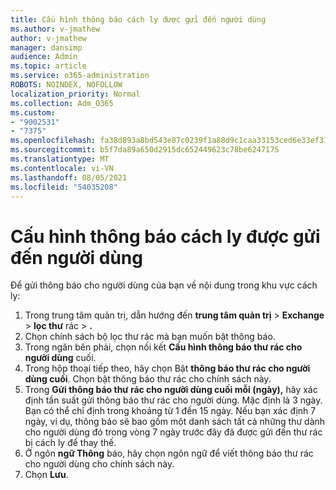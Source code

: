 ```yaml
---
title: Cấu hình thông báo cách ly được gửi đến người dùng
ms.author: v-jmathew
author: v-jmathew
manager: dansimp
audience: Admin
ms.topic: article
ms.service: o365-administration
ROBOTS: NOINDEX, NOFOLLOW
localization_priority: Normal
ms.collection: Adm_O365
ms.custom:
- "9002531"
- "7375"
ms.openlocfilehash: fa38d893a8bd543e87c0239f1a88d9c1caa33153ced6e33ef31c309be8989e95
ms.sourcegitcommit: b5f7da89a650d2915dc652449623c78be6247175
ms.translationtype: MT
ms.contentlocale: vi-VN
ms.lasthandoff: 08/05/2021
ms.locfileid: "54035208"
---
```

# <a name="configure-quarantine-notifications-sent-to-users"></a>Cấu hình thông báo cách ly được gửi đến người dùng

Để gửi thông báo cho người dùng của bạn về nội dung trong khu vực cách ly:

1. Trong trung tâm quản trị, dẫn hướng đến **trung tâm quản trị**  >  **Exchange**  >  **lọc thư** rác  >  **.**
2. Chọn chính sách bộ lọc thư rác mà bạn muốn bật thông báo.
3. Trong ngăn bên phải, chọn nối kết **Cấu hình thông báo thư rác cho người dùng** cuối.
4. Trong hộp thoại tiếp theo, hãy chọn Bật **thông báo thư rác cho người dùng cuối**. Chọn bật thông báo thư rác cho chính sách này.
5. Trong **Gửi thông báo thư rác cho người dùng cuối mỗi (ngày),** hãy xác định tần suất gửi thông báo thư rác cho người dùng. Mặc định là 3 ngày. Bạn có thể chỉ định trong khoảng từ 1 đến 15 ngày. Nếu bạn xác định 7 ngày, ví dụ, thông báo sẽ bao gồm một danh sách tất cả những thư dành cho người dùng đó trong vòng 7 ngày trước đây đã được gửi đến thư rác bị cách ly để thay thế.
6. Ở ngôn **ngữ Thông** báo, hãy chọn ngôn ngữ để viết thông báo thư rác cho người dùng cho chính sách này.
7. Chọn **Lưu**.
